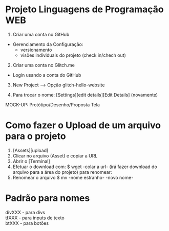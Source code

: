 # Projeto Linguagens de Programação WEB

1. Criar uma conta no GitHub

- Gerenciamento da Configuração:
  - versionamento
  - visões individuais do projeto (check in/chech out)

2. Criar uma conta no Glitch.me

- Login usando a conta do GitHub

3. New Project --> Opção glitch-hello-website

4. Para trocar o nome: [Settings][edit details][Edit Details] (novamente)

MOCK-UP: Protótipo/Desenho/Proposta Tela

# Como fazer o Upload de um arquivo para o projeto

1. [Assets][upload]
2. Clicar no arquivo (Asset) e copiar a URL
3. Abrir o [Terminal]
4. Efetuar o download com:
   $ wget -colar a url- (irá fazer download do arquivo para a área do projeto)
   para renomear:
5. Renomear o arquivo
   $ mv -nome estranho- -novo nome-

# Padrão para nomes

divXXX - para divs <br/>
tfXXX - para inputs de texto <br/>
btXXX - para botões <br/>